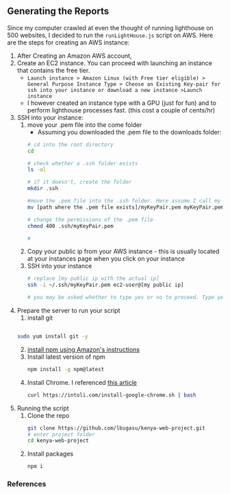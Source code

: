 ## Generating the Reports
Since my computer crawled at even the thought of running lighthouse on 500 websites, I decided to run the ```runLightHouse.js``` script on AWS.
Here are the steps for creating an AWS instance:
1. After Creating an Amazon AWS account, 
2. Create an EC2 instance. You can proceed with launching an instance that contains the free tier. 
   - ```Launch instance > Amazon Linux (with Free tier eligible) > General Purpose Instance Type > Choose an Existing Key-pair for ssh into your instance or download a new instance >Launch instance```
   - I however created an instance type with a GPU (just for fun) and to perform lighthouse processes fast. (this cost a couple of cents/hr)
3. SSH into your instance:
   1. move your .pem file into the come folder
        - Assuming you downloaded the .pem file to the downloads folder:
        ```bash
        # cd into the root directory
        cd 

        # check whether a .ssh folder exists
        ls -al
        
        # if it doesn't, create the folder
        mkdir .ssh

        #move the .pem file into the .ssh folder. Here assume I call my .pem file myKeyPair
        mv [path where the .pem file exists]/myKeyPair.pem myKeyPair.pem
        
        # change the permissions of the .pem file
        chmod 400 .ssh/myKeyPair.pem

        # 
        ```
    2. Copy your public ip from your AWS instance - this is usually located at your instances page when you click on your instance
    3. SSH into your instance
        ```bash
        # replace [my public ip with the actual ip]
        ssh -i ~/.ssh/myKeyPair.pem ec2-user@[my public ip]

        # you may be asked whether to type yes or no to proceed. Type yes to proceed
        ```
4. Prepare the server to run your script
    1. install git
    ``` bash
    
    sudo yum install git -y
    ```
    2. [install npm using Amazon's instructions](https://docs.aws.amazon.com/sdk-for-javascript/v2/developer-guide/setting-up-node-on-ec2-instance.html)
    3. Install latest version of npm
        ```bash
        npm install -g npm@latest
        ```
    4. Install Chrome. I referenced [this article](https://intoli.com/blog/installing-google-chrome-on-centos/)
        ```bash
        curl https://intoli.com/install-google-chrome.sh | bash
        ```
5. Running the script
    1. Clone the repo
        ```bash
        git clone https://github.com/lbugasu/kenya-web-project.git
        # enter project folder
        cd kenya-web-project
        ```
    2. Install packages
        ```bash
        npm i
        ```
### References

